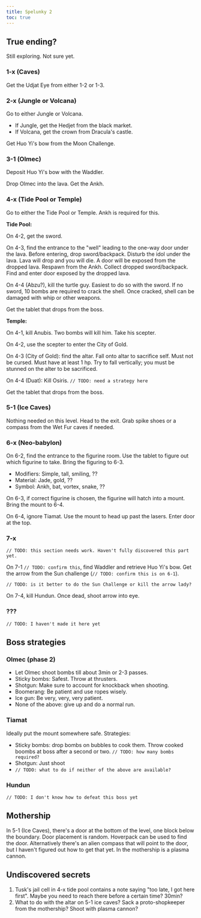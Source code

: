 ```yaml
---
title: Spelunky 2
toc: true
---
```

## True ending?

Still exploring. Not sure yet.

### 1-x (Caves)

Get the Udjat Eye from either 1-2 or 1-3.

### 2-x (Jungle or Volcana)

Go to either Jungle or Volcana.

- If Jungle, get the Hedjet from the black market.
- If Volcana, get the crown from Dracula's castle.

Get Huo Yi's bow from the Moon Challenge.

### 3-1 (Olmec)

Deposit Huo Yi's bow with the Waddler.

Drop Olmec into the lava. Get the Ankh.

### 4-x (Tide Pool or Temple)

Go to either the Tide Pool or Temple. Ankh is required for this.

**Tide Pool:**

On 4-2, get the sword.

On 4-3, find the entrance to the "well" leading to the one-way door under the lava. Before entering, drop sword/backpack. Disturb the idol under the lava. Lava will drop and you will die. A door will be exposed from the dropped lava. Respawn from the Ankh. Collect dropped sword/backpack. Find and enter door exposed by the dropped lava.

On 4-4 (Abzu?), kill the turtle guy. Easiest to do so with the sword. If no sword, 10 bombs are required to crack the shell. Once cracked, shell can be damaged with whip or other weapons. 

Get the tablet that drops from the boss.

**Temple:**

On 4-1, kill Anubis. Two bombs will kill him. Take his scepter.

On 4-2, use the scepter to enter the City of Gold.

On 4-3 (City of Gold): find the altar. Fall onto altar to sacrifice self. Must not be cursed. Must have at least 1 hp. Try to fall vertically; you must be stunned on the alter to be sacrificed.

On 4-4 (Duat): Kill Osiris. `// TODO: need a strategy here`

Get the tablet that drops from the boss.

### 5-1 (Ice Caves)

Nothing needed on this level. Head to the exit. Grab spike shoes or a compass from the Wet Fur caves if needed.

### 6-x  (Neo-babylon)

On 6-2, find the entrance to the figurine room. Use the tablet to figure out which figurine to take. Bring the figuring to 6-3.

- Modifiers: Simple, tall, smiling, ??
- Material: Jade, gold, ??
- Symbol: Ankh, bat, vortex, snake, ??

On 6-3, if correct figurine is chosen, the figurine will hatch into a mount. Bring the mount to 6-4.

On 6-4, ignore Tiamat. Use the mount to head up past the lasers. Enter door at the top.

### 7-x

`// TODO: this section needs work. Haven't fully discovered this part yet.`

On 7-1 `// TODO: confirm this`, find Waddler and retrieve Huo Yi's bow. Get the arrow from the Sun challenge (`// TODO: confirm this is on 6-1`). 

`// TODO: is it better to do the Sun Challenge or kill the arrow lady?`

On 7-4, kill Hundun. Once dead, shoot arrow into eye.

### ???

`// TODO: I haven't made it here yet`

## Boss strategies

### Olmec (phase 2)

- Let Olmec shoot bombs till about 3min or 2-3 passes.
- Sticky bombs: Safest. Throw at thrusters.
- Shotgun: Make sure to account for knockback when shooting.
- Boomerang: Be patient and use ropes wisely.
- Ice gun: Be very, very, very patient.
- None of the above: give up and do a normal run.

### Tiamat

Ideally put the mount somewhere safe. Strategies:

- Sticky bombs: drop bombs on bubbles to cook them. Throw cooked boombs at boss after a second or two. `// TODO: how many bombs required?`
- Shotgun: Just shoot
- `// TODO: what to do if neither of the above are available?`

### Hundun

`// TODO: I don't know how to defeat this boss yet`

## Mothership

In 5-1 (Ice Caves), there's a door at the bottom of the level, one block below the boundary. Door placement is random. Hoverpack can be used to find the door. Alternatively there's an alien compass that will point to the door, but I haven't figured out how to get that yet. In the mothership is a plasma cannon.

## Undiscovered secrets

1. Tusk's jail cell in 4-x tide pool contains a note saying "too late, I got here first". Maybe you need to reach there before a certain time? 30min?
2. What to do with the altar on 5-1 ice caves? Sack a proto-shopkeeper from the mothership? Shoot with plasma cannon?